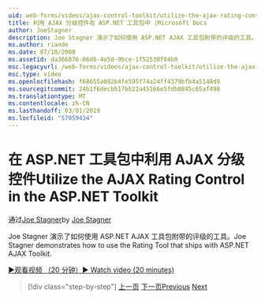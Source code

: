 ```yaml
---
uid: web-forms/videos/ajax-control-toolkit/utilize-the-ajax-rating-control-in-the-aspnet-toolkit
title: 利用 AJAX 分级控件在 ASP.NET 工具包中 |Microsoft Docs
author: JoeStagner
description: Joe Stagner 演示了如何使用 ASP.NET AJAX 工具包附带的评级的工具。
ms.author: riande
ms.date: 07/10/2008
ms.assetid: da366876-06d8-4a5d-9bce-1f52530f04b0
msc.legacyurl: /web-forms/videos/ajax-control-toolkit/utilize-the-ajax-rating-control-in-the-aspnet-toolkit
msc.type: video
ms.openlocfilehash: f68655a082b4fe595f74a24ff4379bfb4a5148d9
ms.sourcegitcommit: 24b1f6decbb17bb22a45166e5fdb0845c65af498
ms.translationtype: MT
ms.contentlocale: zh-CN
ms.lasthandoff: 03/01/2019
ms.locfileid: "57059434"
---
```

<a name="utilize-the-ajax-rating-control-in-the-aspnet-toolkit"></a><span data-ttu-id="4e458-103">在 ASP.NET 工具包中利用 AJAX 分级控件</span><span class="sxs-lookup"><span data-stu-id="4e458-103">Utilize the AJAX Rating Control in the ASP.NET Toolkit</span></span>
====================
<span data-ttu-id="4e458-104">通过[Joe Stagner](https://github.com/JoeStagner)</span><span class="sxs-lookup"><span data-stu-id="4e458-104">by [Joe Stagner](https://github.com/JoeStagner)</span></span>

<span data-ttu-id="4e458-105">Joe Stagner 演示了如何使用 ASP.NET AJAX 工具包附带的评级的工具。</span><span class="sxs-lookup"><span data-stu-id="4e458-105">Joe Stagner demonstrates how to use the Rating Tool that ships with ASP.NET AJAX Toolkit.</span></span>

[<span data-ttu-id="4e458-106">&#9654;观看视频 （20 分钟）</span><span class="sxs-lookup"><span data-stu-id="4e458-106">&#9654; Watch video (20 minutes)</span></span>](https://channel9.msdn.com/Blogs/ASP-NET-Site-Videos/utilize-the-ajax-rating-control-in-the-aspnet-toolkit)

> [!div class="step-by-step"]
> <span data-ttu-id="4e458-107">[上一页](how-do-i-the-ajax-toolkit-reorder-control.md)
> [下一页](control-extenders.md)</span><span class="sxs-lookup"><span data-stu-id="4e458-107">[Previous](how-do-i-the-ajax-toolkit-reorder-control.md)
[Next](control-extenders.md)</span></span>
